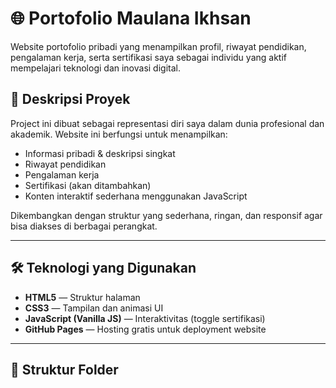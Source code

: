 # 🌐 Portofolio Maulana Ikhsan

Website portofolio pribadi yang menampilkan profil, riwayat pendidikan, pengalaman kerja, serta sertifikasi saya sebagai individu yang aktif mempelajari teknologi dan inovasi digital.

## 🚀 Deskripsi Proyek
Project ini dibuat sebagai representasi diri saya dalam dunia profesional dan akademik. Website ini berfungsi untuk menampilkan:
- Informasi pribadi & deskripsi singkat
- Riwayat pendidikan
- Pengalaman kerja
- Sertifikasi (akan ditambahkan)
- Konten interaktif sederhana menggunakan JavaScript

Dikembangkan dengan struktur yang sederhana, ringan, dan responsif agar bisa diakses di berbagai perangkat.

---

## 🛠️ Teknologi yang Digunakan
- **HTML5** — Struktur halaman
- **CSS3** — Tampilan dan animasi UI
- **JavaScript (Vanilla JS)** — Interaktivitas (toggle sertifikasi)
- **GitHub Pages** — Hosting gratis untuk deployment website

---

## 📁 Struktur Folder
